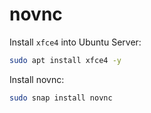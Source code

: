 # novnc

Install `xfce4` into Ubuntu Server:
```bash
sudo apt install xfce4 -y
```

Install novnc:
```bash
sudo snap install novnc
```
